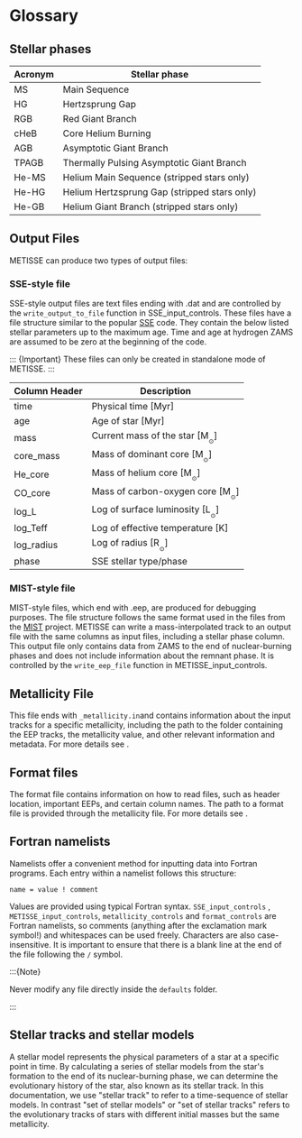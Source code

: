 # Glossary

## Stellar phases

| Acronym | Stellar phase                         |
|-------|-------------------------------------------------|
| MS    | Main Sequence                                   |
| HG    | Hertzsprung Gap                                 |
| RGB   | Red Giant Branch                                |
| cHeB  | Core Helium Burning                             |
| AGB   | Asymptotic Giant Branch                         |
| TPAGB | Thermally Pulsing Asymptotic Giant Branch       |
| He-MS | Helium Main Sequence (stripped stars only)      |
| He-HG | Helium Hertzsprung Gap (stripped stars only)    |
| He-GB | Helium Giant Branch (stripped stars only)       |


## Output Files

METISSE can produce two types of output files:


### SSE-style file


SSE-style output files are text files ending with .dat and are controlled by the `write_output_to_file` function in SSE_input_controls. These files have a file structure similar to the popular [SSE](https://astronomy.swin.edu.au/~jhurley/bsedload.html) code. They contain the below listed stellar parameters up to the maximum age. Time and age at hydrogen ZAMS are assumed to be zero at the beginning of the code. 

::: {Important}
These files can only be created in standalone mode of METISSE.
:::

| Column Header | Description |
|-----------------|-----------------|
| time | Physical time [Myr] |
| age | Age of star [Myr] |
| mass | Current mass of the star [M<sub>$_\odot$</sub>] |
| core_mass | Mass of dominant core [M<sub>$_\odot$</sub>] |
| He_core | Mass of helium core [M<sub>$_\odot$</sub>] |
| CO_core | Mass of carbon-oxygen core [M<sub>$_\odot$</sub>] |
| log_L | Log of surface luminosity [L<sub>$_\odot$</sub>] |
| log_Teff | Log of effective temperature [K] |
| log_radius | Log of radius [R<sub>$_\odot$</sub>] |
| phase | SSE stellar type/phase |

### MIST-style file


MIST-style files, which end with .eep, are produced for debugging purposes. The file structure follows the same format used in the files from the [MIST](https://waps.cfa.harvard.edu/MIST/model_grids.html) project. METISSE can write a mass-interpolated track to an output file with the same columns as input files, including a stellar phase column. This output file only contains data from ZAMS to the end of nuclear-burning phases and does not include information about the remnant phase. It is controlled by the `write_eep_file` function in METISSE_input_controls.



## Metallicity File

This file ends with `_metallicity.in`and contains information about the input tracks for a specific metallicity, including the path to the folder containing the EEP tracks, the metallicity value, and other relevant information and metadata. For more details see [](using_custom_input_tracks.md#metallicity-controls).


## Format files


The format file contains information on how to read files, such as header location, important EEPs, and certain column names. The path to a format file is provided through the metallicity file. For more details see [](using_custom_input_tracks.md#format-controls).


## Fortran namelists

Namelists offer a convenient method for inputting data into Fortran programs. Each entry within a namelist follows this structure:

```
name = value ! comment
```

Values are provided using typical Fortran syntax. `SSE_input_controls` , `METISSE_input_controls`, `metallicity_controls` and `format_controls` are Fortran namelists, so comments (anything after the exclamation mark symbol!) and whitespaces can be used freely. Characters are also case-insensitive. It is important to ensure that there is a blank line at the end of the file following the `/` symbol.

:::{Note}

Never modify any file directly inside the `defaults` folder.

:::

## Stellar tracks and stellar models

A stellar model represents the physical parameters of a star at a specific point in time. By calculating a series of stellar models from the star's formation to the end of its nuclear-burning phase, we can determine the evolutionary history of the star, also known as its stellar track. In this documentation, we use "stellar track" to refer to a time-sequence of stellar models. In contrast "set of stellar models" or "set of stellar tracks" refers to the evolutionary tracks of stars with different initial masses but the same metallicity.



